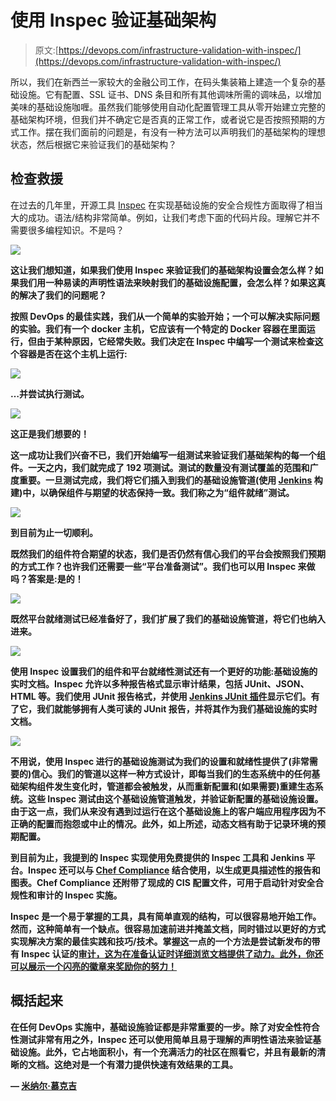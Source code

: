 # 使用 Inspec 验证基础架构

> 原文:[https://devops.com/infrastructure-validation-with-inspec/](https://devops.com/infrastructure-validation-with-inspec/)

所以，我们在新西兰一家较大的金融公司工作，在码头集装箱上建造一个复杂的基础设施。它有配置、SSL 证书、DNS 条目和所有其他调味所需的调味品，以增加美味的基础设施咖喱。虽然我们能够使用自动化配置管理工具从零开始建立完整的基础架构环境，但我们并不确定它是否真的正常工作，或者说它是否按照预期的方式工作。摆在我们面前的问题是，有没有一种方法可以声明我们的基础架构的理想状态，然后根据它来验证我们的基础架构？

## 检查救援

在过去的几年里，开源工具 [Inspec](https://www.inspec.io/) 在实现基础设施的安全合规性方面取得了相当大的成功。语法/结构非常简单。例如，让我们考虑下面的代码片段。理解它并不需要很多编程知识。不是吗？

![](../Images/165907c946a6022a0e82b8b9967421d7.png)

**这让我们想知道，如果我们使用 Inspec 来验证我们的基础架构设置会怎么样？如果我们用一种易读的声明性语法来映射我们的基础设施配置，会怎么样？如果这真的解决了我们的问题呢？**

**按照 DevOps 的最佳实践，我们从一个简单的实验开始；一个可以解决实际问题的实验。我们有一个 docker 主机，它应该有一个特定的 Docker 容器在里面运行，但由于某种原因，它经常失败。我们决定在 Inspec 中编写一个测试来检查这个容器是否在这个主机上运行:**

**![](../Images/1b71886cf2531dac265c4cb63f6db83f.png)**

****…并尝试执行测试。****

******![](../Images/7b352a3631477de880a5d2a3c79d46df.png)******

******这正是我们想要的！******

******这一成功让我们兴奋不已，我们开始编写一组测试来验证我们基础架构的每一个组件。一天之内，我们就完成了 192 项测试。测试的数量没有测试覆盖的范围和广度重要。一旦测试完成，我们将它们插入到我们的基础设施管道(使用 [Jenkins](https://jenkins.io/) 构建)中，以确保组件与期望的状态保持一致。我们称之为“组件就绪”测试。******

******![](../Images/fb89294265517edb0ed81c9a4f9ac9cd.png)******

******到目前为止一切顺利。******

******既然我们的组件符合期望的状态，我们是否仍然有信心我们的平台会按照我们预期的方式工作？也许我们还需要一些“平台准备测试”。我们也可以用 Inspec 来做吗？答案是:是的！******

******![](../Images/8bbe64f199d5bd2f6ad055a4e9832b01.png)******

******既然平台就绪测试已经准备好了，我们扩展了我们的基础设施管道，将它们也纳入进来。******

******![](../Images/3ca52bb4b71148f0cb978f6985b2adcd.png)******

******使用 Inspec 设置我们的组件和平台就绪性测试还有一个更好的功能:基础设施的实时文档。Inspec 允许以多种报告格式显示审计结果，包括 JUnit、JSON、HTML 等。我们使用 JUnit 报告格式，并使用 [Jenkins JUnit 插件](https://plugins.jenkins.io/junit)显示它们。有了它，我们就能够拥有人类可读的 JUnit 报告，并将其作为我们基础设施的实时文档。******

******![](../Images/98af131b69386a12a7cb9aa2de1dec8a.png)******

******不用说，使用 Inspec 进行的基础设施测试为我们的设置和就绪性提供了(非常需要的)信心。我们的管道以这样一种方式设计，即每当我们的生态系统中的任何基础架构组件发生变化时，管道都会被触发，从而重新配置和(如果需要)重建生态系统。这些 Inspec 测试由这个基础设施管道触发，并验证新配置的基础设施设置。由于这一点，我们从来没有遇到过运行在这个基础设施上的客户端应用程序因为不正确的配置而抱怨或中止的情况。此外，如上所述，动态文档有助于记录环境的预期配置。******

******到目前为止，我提到的 Inspec 实现使用免费提供的 Inspec 工具和 Jenkins 平台。Inspec 还可以与 [Chef Compliance](https://www.chef.io/solutions/compliance/) 结合使用，以生成更具描述性的报告和图表。Chef Compliance 还附带了现成的 CIS 配置文件，可用于启动针对安全合规性和审计的 Inspec 实施。******

******Inspec 是一个易于掌握的工具，具有简单直观的结构，可以很容易地开始工作。然而，这种简单有一个缺点。很容易加速前进并掩盖文档，同时错过以更好的方式实现解决方案的最佳实践和技巧/技术。掌握这一点的一个方法是尝试新发布的带有 Inspec 认证的[审计，这为在准备认证时详细浏览文档提供了动力。此外，你还可以展示一个闪亮的徽章来奖励你的努力！](https://blog.chef.io/2018/03/12/auditing-with-inspec-new-chef-certification-exam/)******

## ******概括起来******

******在任何 DevOps 实施中，基础设施验证都是非常重要的一步。除了对安全性符合性测试非常有用之外，Inspec 还可以使用简单且易于理解的声明性语法来验证基础设施。此外，它占地面积小，有一个充满活力的社区在照看它，并且有最新的清晰的文档。这绝对是一个有潜力提供快速有效结果的工具。******

******— [米纳尔·慕克吉](https://devops.com/author/mrinal-mukherjee/)******